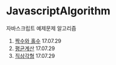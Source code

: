 # JavascriptAlgorithm
자바스크립트 예제문제 알고리즘
1. [짝수와 홀수](./Exercise/EvenOrOdd.js) 17.07.29
2. [평균계산](./Exercise/Average.js) 17.07.29
3. [직삼각형](./Exercise/RightAngledTriangle.js) 17.07.29